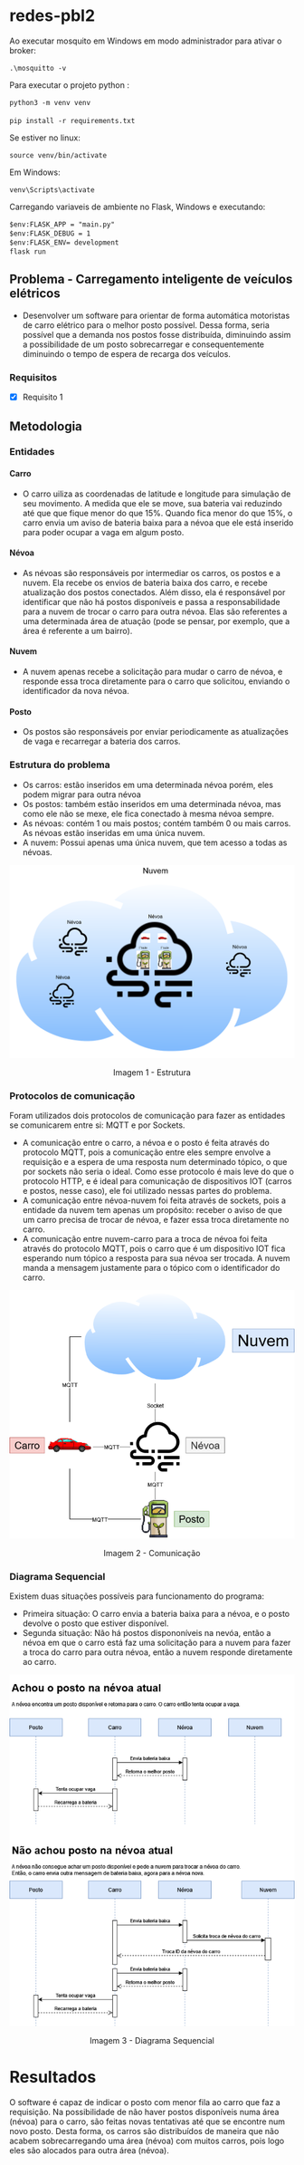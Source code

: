 # redes-pbl2

Ao executar mosquito em Windows em modo administrador para ativar o broker:

```
.\mosquitto -v
```

Para executar o projeto python :

```
python3 -m venv venv

pip install -r requirements.txt
```

Se estiver no linux:

```
source venv/bin/activate
```

Em Windows:

```
venv\Scripts\activate
```

Carregando variaveis de ambiente no Flask, Windows e executando:

```
$env:FLASK_APP = "main.py"
$env:FLASK_DEBUG = 1
$env:FLASK_ENV= development
flask run
```
## Problema - Carregamento inteligente de veículos elétricos
- Desenvolver um software para orientar de forma automática motoristas de carro elétrico para o melhor posto possível. Dessa forma, seria possível que a demanda nos postos fosse distribuída, diminuindo assim a possibilidade de um posto sobrecarregar e consequentemente diminuindo o tempo de espera de recarga dos veículos.

### Requisitos
- [x] Requisito 1

## Metodologia

### Entidades

#### Carro 
- O carro uiliza as coordenadas de latitude e longitude para simulação de seu movimento. A medida que ele se move, sua bateria vai reduzindo até que que fique menor do que 15%. Quando fica menor do que 15%, o carro envia um aviso de bateria baixa para a névoa que ele está inserido para poder ocupar a vaga em algum posto.
#### Névoa
- As névoas são responsáveis por intermediar os carros, os postos e a nuvem. Ela recebe os envios de bateria baixa dos carro, e recebe atualização dos postos conectados. Além disso, ela é responsável por identificar que não há postos disponíveis e passa a responsabilidade para a nuvem de trocar o carro para outra névoa. Elas são referentes a uma determinada área de atuação (pode se pensar, por exemplo, que a área é referente a um bairro).
#### Nuvem
- A nuvem apenas recebe a solicitação para mudar o carro de névoa, e responde essa troca diretamente para o carro que solicitou, enviando o identificador da nova névoa.
#### Posto
- Os postos são responsáveis por enviar periodicamente as atualizações de vaga e recarregar a bateria dos carros.

### Estrutura do problema
- Os carros: estão inseridos em uma determinada névoa porém, eles podem migrar para outra névoa
- Os postos: também estão inseridos em uma determinada névoa, mas como ele não se mexe, ele fica conectado à mesma névoa sempre.
- As névoas: contém 1 ou mais postos; contém também 0 ou mais carros. As névoas estão inseridas em uma única nuvem.
- A nuvem: Possui apenas uma única nuvem, que tem acesso a todas as névoas.

<div id="image11" style="display: inline_block" align="center">
		<img src="/imagens/estrutura.png"/><br>
		<p>
		Imagem 1 - Estrutura
		</p>
	</div>

### Protocolos de comunicação
Foram utilizados dois protocolos de comunicação para fazer as entidades se comunicarem entre si: MQTT e por Sockets.
- A comunicação entre o carro, a névoa e o posto é feita através do protocolo MQTT, pois a comunicação entre eles sempre envolve a requisição e a espera de uma resposta num determinado tópico, o que por sockets não seria o ideal. Como esse protocolo é mais leve do que o protocolo HTTP, e é ideal para comunicação de dispositivos IOT (carros e postos, nesse caso), ele foi utilizado nessas partes do problema.
- A comunicação entre névoa-nuvem foi feita através de sockets, pois a entidade da nuvem tem apenas um propósito: receber o aviso de que um carro precisa de trocar de névoa, e fazer essa troca diretamente no carro.
- A comunicação entre nuvem-carro para a troca de névoa foi feita através do protocolo MQTT, pois o carro que é um dispositivo IOT fica esperando num tópico a resposta para sua névoa ser trocada. A nuvem manda a mensagem justamente para o tópico com o identificador do carro.
	
<div id="image11" style="display: inline_block" align="center">
		<img src="/imagens/comunicacao.png"/><br>
		<p>
		Imagem 2 - Comunicação
		</p>
	</div>
	

### Diagrama Sequencial

Existem duas situações possíveis para funcionamento do programa:

- Primeira situação: O carro envia a bateria baixa para a névoa, e o posto devolve o posto que estiver disponível.
- Segunda situação: Não há postos dispononíveis na nevóa, então a névoa em que o carro está faz uma solicitação para a nuvem para fazer a troca do carro para outra névoa, então a nuvem responde diretamente ao carro.
<div id="image11" style="display: inline_block" align="center">
		<img src="/imagens/sequencia.png"/><br>
		<p>
		Imagem 3 - Diagrama Sequencial
		</p>
	</div>

# Resultados
O software é capaz de indicar o posto com menor fila ao carro que faz a requisição. Na possibilidade de não haver postos disponíveis numa área (névoa) para o carro, são feitas novas tentativas até que se encontre num novo posto. Desta forma, os carros são distribuídos de maneira que não acabem sobrecarregando uma área (névoa) com muitos carros, pois logo eles são alocados para outra área (névoa).
